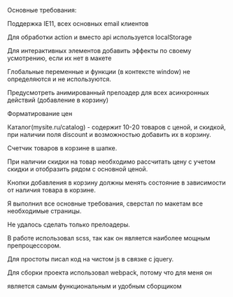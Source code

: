 Основные требования:
 
Поддержка IE11, всех основных email клиентов

Для обработки action и вместо api используется localStorage

Для интерактивных элементов добавить эффекты по своему усмотрению, если их нет в макете

Глобальные переменные и функции (в контексте window) не определяются и не используются.

Предусмотреть анимированный прелоадер для всех асинхронных действий (добавление в корзину)

Форматирование цен

Каталог(mysite.ru/catalog) - содержит 10-20 товаров с ценой, и скидкой, при наличии поля discount и возможностью добавить их в корзину. 

Счетчик товаров в корзине в шапке.

При наличии скидки на товар необходимо рассчитать цену с учетом скидки и отобразить рядом с основной ценой.

Кнопки добавления в корзину должны менять состояние в зависимости от наличия  товара в корзине.

Я выполнил все основные требования, сверстал по макетам все необходимые страницы. 

Не удалось сделать только прелоадеры. 

В работе использовал scss, так как он является наиболее мощным препроцессором.

Для простоты писал код на чистом js в связке с jquery.

Для сборки проекта использовал webpack, потому что для меня он

является самым функциональным и удобным сборщиком
